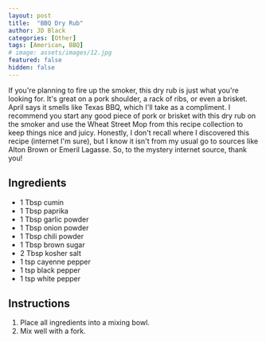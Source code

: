 ```yaml
---
layout: post
title:  "BBQ Dry Rub"
author: JD Black
categories: [Other]
tags: [American, BBQ]
# image: assets/images/12.jpg
featured: false
hidden: false
---
```


If you're planning to fire up the smoker, this dry rub is just what you're looking for.  It's great on a pork shoulder, a rack of ribs, or even a brisket.  April says it smells like Texas BBQ, which I'll take as a compliment.  I recommend you start any good piece of pork or brisket with this dry rub on the smoker and use the Wheat Street Mop from this recipe collection to keep things nice and juicy.  Honestly, I don't recall where I discovered this recipe (internet I'm sure), but I know it isn't from my usual go to sources like Alton Brown or Emeril Lagasse.  So, to the mystery internet source, thank you!

## Ingredients
- 1 Tbsp cumin
- 1 Tbsp paprika
- 1 Tbsp garlic powder
- 1 Tbsp onion powder
- 1 Tbsp chili powder
- 1 Tbsp brown sugar
- 2 Tbsp kosher salt
- 1 tsp cayenne pepper
- 1 tsp black pepper
- 1 tsp white pepper

## Instructions
1. Place all ingredients into a mixing bowl.
1. Mix well with a fork.
